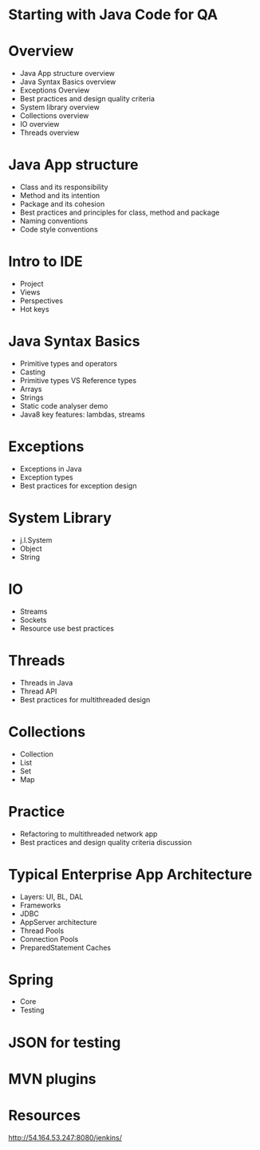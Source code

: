 Starting with Java Code for QA
==============

# Overview
- Java App structure overview 
- Java Syntax Basics overview 
- Exceptions Overview 
- Best practices and design quality criteria 
- System library overview 
- Collections overview 
- IO overview
- Threads overview 

# Java App structure 
- Class and its responsibility 
- Method and its intention 
- Package and its cohesion 
- Best practices and principles for class, method and package 
- Naming conventions 
- Code style conventions 

# Intro to IDE
- Project
- Views
- Perspectives
- Hot keys

# Java Syntax Basics 
- Primitive types and operators 
- Casting 
- Primitive types VS Reference types 
- Arrays 
- Strings 
- Static code analyser demo 
- Java8 key features: lambdas, streams

# Exceptions 
- Exceptions in Java 
- Exception types 
- Best practices for exception design 

# System Library 
- j.l.System 
- Object
- String

# IO 
- Streams
- Sockets
- Resource use best practices 

# Threads
- Threads in Java 
- Thread API 
- Best practices for multithreaded design 

# Collections
- Collection
- List
- Set
- Map

# Practice 
- Refactoring to multithreaded network app 
- Best practices and design quality criteria discussion

# Typical Enterprise App Architecture
- Layers: UI, BL, DAL 
- Frameworks 
- JDBC 
- AppServer architecture 
- Thread Pools 
- Connection Pools 
- PreparedStatement Caches

# Spring
- Core
- Testing

# JSON for testing

# MVN plugins

Resources
=========
http://54.164.53.247:8080/jenkins/



